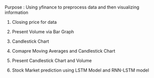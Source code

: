 Purpose :  Using yfinance to preprocess data and then visualizing information

1. Closing price for data

2. Present Volume via Bar Graph

3. Candlestick Chart 

4. Comapre Moving Averages and Candlestick Chart 

5. Present Candlestick Chart and Volume

6. Stock Market prediction using LSTM Model and RNN-LSTM model